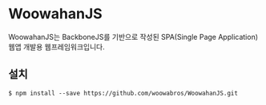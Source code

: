 # WoowahanJS

WoowahanJS는 BackboneJS를 기반으로 작성된 SPA(Single Page Application) 웹앱 개발용 웹프레임워크입니다.

## 설치

```
$ npm install --save https://github.com/woowabros/WoowahanJS.git
```

